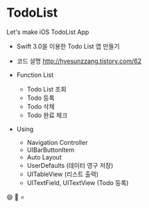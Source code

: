 # TodoList
Let's make iOS TodoList App


- Swift 3.0을 이용한 Todo List 앱 만들기
- 코드 설명 http://hyesunzzang.tistory.com/62


- Function List
  - Todo List 조회
  - Todo 등록
  - Todo 삭제
  - Todo 완료 체크
  
- Using
  - Navigation Controller
  - UIBarButtonItem
  - Auto Layout
  - UserDefaults (데이터 영구 저장)
  - UITableView (리스트 출력)
  - UITextField, UITextView (Todo 등록)
  
:smile: :clap: :star:
